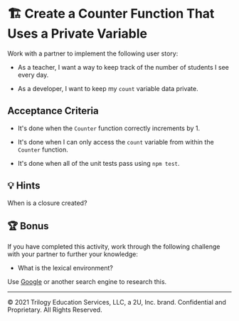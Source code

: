# 🏗️ Create a Counter Function That Uses a Private Variable

Work with a partner to implement the following user story:

- As a teacher, I want a way to keep track of the number of students I see every day.

- As a developer, I want to keep my `count` variable data private.

## Acceptance Criteria

- It's done when the `Counter` function correctly increments by 1.

- It's done when I can only access the `count` variable from within the `Counter` function.

- It's done when all of the unit tests pass using `npm test`.

## 💡 Hints

When is a closure created?

## 🏆 Bonus

If you have completed this activity, work through the following challenge with your partner to further your knowledge:

- What is the lexical environment?

Use [Google](https://www.google.com) or another search engine to research this.

---

© 2021 Trilogy Education Services, LLC, a 2U, Inc. brand. Confidential and Proprietary. All Rights Reserved.
